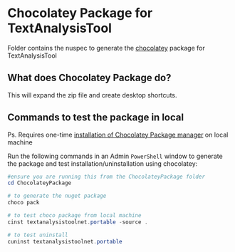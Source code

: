 # Chocolatey Package for TextAnalysisTool

Folder contains the nuspec to generate the [chocolatey](https://chocolatey.org/) package for TextAnalysisTool

## What does Chocolatey Package do?

This will expand the zip file and create desktop shortcuts.

## Commands to test the package in local

Ps. Requires one-time [installation of Chocolatey Package manager](https://chocolatey.org/install) on local machine

Run the following commands in an Admin `PowerShell` window to generate the package and test installation/uninstallation using chocolatey:

```powershell
#ensure you are running this from the ChocolateyPackage folder
cd ChocolateyPackage

# to generate the nuget package
choco pack

# to test choco package from local machine
cinst textanalysistoolnet.portable -source .

# to test uninstall
cuninst textanalysistoolnet.portable
```